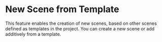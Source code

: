 # New Scene from Template

This feature enables the creation of new scenes, based on other scenes defined as templates in the project. You can create a new scene or add additively from a template.



